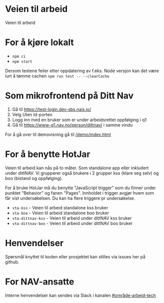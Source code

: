 # Veien til arbeid

Veien til arbeid

# For å kjøre lokalt
 
- `npm ci`
- `npm start`

Dersom testene feiler etter oppdatering av f.eks. Node versjon kan det være lurt å tømme cachen `npm run test -- --clearCache` 

# Som mikrofrontend på Ditt Nav

1. Gå til https://test-login.dev-sbs.nais.io/
2. Velg Uten Id-porten
3. Logg inn med en bruker som er under arbeidsrettet oppfølging i q1
4. Gå til https://www-q1.nav.no/person/dittnav/ i samme vindu

For å gå over til demovisning gå til [/demo/index.html](http://localhost:3002/demo/index.html)

# For å benytte HotJar

Veien til arbeid kan nås på to måter. Som standalone app eller inkludert under dittNAV.
Vi grupperer også brukere i 2 grupper kss (klare seg selv) og boo (bistand og oppfølging).

For å bruke HotJar må du benytte "JavaScript trigger" som du finner under punktet "Behavior" og fanen "Pages".
Innholdet i trigger avgjør hvem som får vist undersøkelsen. Du kan ha flere triggere pr undersøkelse.

- `vta-kss` - Veien til arbeid standalone kss bruker
- `vta-boo` - Veien til arbeid standalone boo bruker
- `vta-dittnav-kss` - Veien til arbeid under dittNAV kss bruker
- `vta-dittnav-boo` - Veien til arbeid under dittNAV boo bruker

# Henvendelser

Spørsmål knyttet til koden eller prosjektet kan stilles via issues her på github.

# For NAV-ansatte

Interne henvendelser kan sendes via Slack i kanalen [#område-arbeid-tech](https://nav-it.slack.com/archives/CLTFAEW75)
